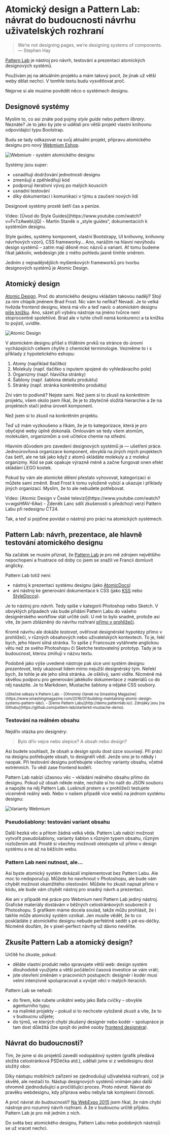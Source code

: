 # Atomický design a Pattern Lab: návrat do budoucnosti návrhu uživatelských rozhraní

> We’re not designing pages, we’re designing systems of components. 
— Stephen Hay

[Pattern Lab](http://patternlab.io/) je nástroj pro návrh, testování a prezentaci atomických designových systémů. 

Používám jej na aktuálním projektu a mám takový pocit, že jinak už větší weby dělat nechci. V tomhle textu budu vysvětlovat proč.

Nejprve si ale musíme povědět něco o systémech designu. 


## Designové systémy

Myslím to, co asi znáte pod pojmy *style guide* nebo *pattern library*. Neznáte? Je to jako by jste si udělali pro větší projekt vlastní knihovnu odpovídající typu Bootstrap.

Budu se tady odkazovat na svůj aktuální projekt, přípravu atomického designu pro nový [Webmium Eshop](http://www.webmium.cz/eshopy).

![Webmium - systém atomického designu](dist/images/original/atomicky-design-webmium.jpg)

Systémy jsou super:

- usnadňují dodržování jednotnosti designu
- zmenšují a zpěhledňují kód
- podporují iterativní vývoj po malých kouscích
- usnadní testování 
- díky dokumentaci i komunikaci v týmu a zaučení nových lidí 

Designové systémy prostě šetří čas a peníze.

<p class="video" markdown="1">
Video: [Úvod do Style Guides](https://www.youtube.com/watch?v=FvTzAwebUjQ) - Martin Staněk o „style guides“, dokumentacích k systémům designu.
</p>

Style guides, systémy komponent, vlastní Bootstrapy, UI knihovny, knihovny návrhových vzorů, CSS frameworky… Ano, narážím na hlavní nevýhodu design systémů – zatím mají děsně moc názvů a variant. Ať tomu budeme říkat jakkoliv, webdesign jde z mého pohledu jasně tímhle směrem.

Jedním z nejnadějnějších myšlenkových frameworků pro tvorbu designových systémů je Atomic Design.

## Atomický design 

[Atomic Design](http://bradfrost.com/blog/post/atomic-web-design/). Proč do atomického designu vkládám takovou naději? Stojí za ním chlapík jménem Brad Frost. Nic vám to neříká? Nevadí. Je to velká hvězda frontend designu, která má vliv a teď navíc o atomickém designu [píše knížku](http://atomicdesign.bradfrost.com/). Ano, sázet při výběru nástroje na jméno tvůrce není stoprocentně spolehlivé. Brad ale v tuhle chvíli nemá konkurenci a ta knížka to pojistí, uvidíte.

![Atomic Design](dist/images/original/atomic-design.jpg)

V atomickém designu přišel s tříděním prvků na stránce do úrovní vycházejících celkem chytře z chemické terminologie. Vezměme to i s příklady z hypotetického eshopu:

1. Atomy (například tlačítko)
2. Molekuly (např. tlačítko s inputem spojené do vyhledávacího pole)
3. Organizmy (např. hlavička stránky)
4. Šablony (např. šablona detailu produktu)
5. Stránky (např. stránka konkrétního produktu)

Zní vám to podivně? Nejste sami. Než jsem si to zkusil na konkrétním projektu, všem okolo jsem říkal, že je to zbytečně složitá hierarchie a že na projektech stačí jedna úroveň komponent. 

Než jsem si to zkusil na konkrétním projektu. 

Teď už mám vyzkoušeno a říkám, že je to kategorizace, která je pro obyčejné weby úplně dokonalá. Omlouvám se tedy všem atomům, molekulám, organizmům a své učitelce chemie na střední.

Hlavním důvodem pro zavedení designových systémů je — ušetření práce. 
Jednoúrovňová organizace komponent, obvyklá na jiných mých projektech čas šetří, ale ne tak jako když z atomů skládáte molekuly a z molekul organizmy. Kód se pak opakuje výrazně méně a začne fungovat onen efekt skládání LEGO kostek.

Pokud by vám ale atomické dělení přestalo vyhovovat, kategorizaci si můžete sami změnit. Brad Frost k tomu vyloženě vybízí a ukazuje i příklady jiných organizací. Myslím, že to ale nebudete potřebovat.

<p class="video" markdown="1">
Video: [Atomic Design v České televizi](https://www.youtube.com/watch?v=wgsHfAV-6Aw) - Zdeněk Lanc sdílí zkušenosti s předchozí verzí Pattern Labu při redesignu ČT24.</p>

Tak, a teď si pojďme povídat o nástroji pro práci na atomických systémech.

## Pattern Lab: návrh, prezentace, ale hlavně testování atomického designu

Na začátek se musím přiznat, že [Pattern Lab](http://patternlab.io/) je pro mě zdrojem největšího nepochopení a frustrace od doby co jsem se snažil ve Francii domluvit anglicky.

Pattern Lab totiž není:

- nástroj k prezentaci systému designu (jako [AtomicDocs](http://atomicdocs.io/)) 
- ani nástroj ke generování dokumentace k CSS (jako [KSS](http://warpspire.com/kss/) nebo [StyleDocco](https://jacobrask.github.io/styledocco/)). 

Je to nástroj pro *návrh*. Tedy spíše v kategorii Photoshop nebo Sketch. V obvyklých případech vás bude přidání Pattern Labu do vašeho designérského workflow stát určité úsilí. U mě to bylo snadné, protože asi víte, že jsem zblázněný do návrhu rozhraní [přímo v prohlížeči](http://www.vzhurudolu.cz/prednaska/design-webu-v-prohlizeci-149). 

Kromě návrhu ale dokáže *testovat*, ověřovat designérské hypotézy přímo v prohlížeči, v různých obsahových nebo uživatelských kontextech. To je, řekl bych, jeho hlavní silná stránka. To spíše z Francouze vytáhnete anglickou větu než ze svého Photoshopu či Sketche testovatelný prototyp. Tady je ta budoucnost, kterou zmiňuji v názvu textu.

Podobně jako výše uvedené nástroje pak sice umí systém designu *prezentovat*, tedy ukazovat lidem mimo nejužší designérský tým. Neřekl bych, že tohle je ale jeho silná stránka. Je ošklivý, sami vidíte. Nicméně má skvělou podporu pro generování jakékoliv dokumentace z materiálů co do něj nasázíte. Je to Markdown, Mustache šablony a nějaké CSS soubory.

<small markdown="1">
Užitečné odkazy k Pattern Lab:
- [Ohromný článek na Smashing Magazine](https://www.smashingmagazine.com/2016/07/building-maintaining-atomic-design-systems-pattern-lab/).
- [Demo Pattern Labu](http://demo.patternlab.io/). Zdrojáky jsou [na Githubu](https://github.com/pattern-lab/starterkit-mustache-demo).
</small>


### Testování na reálném obsahu

Nejdřív otázka pro designéry:

> Bylo dřív vejce nebo slepice? A obsah nebo design?

Asi budete souhlasit, že obsah a design spolu dost úzce souvisejí. Při práci na designu potřebujete obsah, to designéři vědí. Jenže ono je to někdy i naopak. Při testování designu potřebujete všechny varianty obsahu, včetně extrémních. To vědí zase frontend kodéři.

Pattern Lab nabízí úžasnou věc – vkládání reálného obsahu přímo do designu. Pokud už obsah někde máte, necháte si ho nalít do JSON souboru a napojíte na něj Pattern Lab. Lusknutí prstem a v prohlížeči testujete víceméně reálný web. Nebo v našem případě více webů na jednom systému designu:

![Varianty Webmium](dist/images/original/atomicky-design-webmium-eshopy.jpg)


### Pseudošablony: testování variant obsahu

Další hezká věc a přitom žádná velká věda. Pattern Lab nabízí možnost vytvořit pseudošablony, varianty šablon s různým typem obsahu, různým rozložením atd. Prostě si všechny možnosti otestujete už přímo v design systému a ne až na běžícím webu.

### Pattern Lab není nutnost, ale…

Asi byste atomický systém dokázali implementovat bez Pattern Labu. Ale moc to nedoporučuji. Můžete ho navrhnout v Photoshopu, ale bude vám chybět možnost okamžitého otestování. Můžete ho zkusit napsat přímo v kódu, ale bude vám chybět nástroj pro snadný návrh a prezentaci.

Ale ani v případě mé práce pro Webmium není Pattern Lab jediný nástroj. Grafické materiály dostávám v běžných celostránkových souborech z Photoshopu. S grafikem máme docela soulad, takže můžu prohlásit, že i takhle může atomický systém vznikat. Jen musíte vědět, že to co poskládáte z atomického designu nebude perfektně sedět s pé-es-déčky. Nicméně doufám, že v pixel-perfect návrhy už dávno nevěříte.

## Zkusíte Pattern Lab a atomický design?

Určitě ho zkuste, pokud:

- děláte vlastní produkt nebo spravujete větší web: design systém dlouhodobě využijete a větší počáteční časová investice se vám vrátí;
- jste otevření změnám v pracovních postupech: designér i kodér musí velmi intenzivně spolupracovat a vyvíjet věci v malých iteracích.

Pattern Lab se nehodí:

- do firem, kde rubete unikátní weby jako Baťa cvičky – obvykle agenturního typu;
- na malinké projekty – pokud si to nechcete vyloženě zkusit a víte, že to v budoucnu užijete;
- do týmů, ve kterých chybí zkušený designér nebo kodér – spolupráce je tam dost důležitá (lze spojit do jedné osoby [frontend designéra](http://www.vzhurudolu.cz/blog/62-frontend-pozice#frontend-designer)).

## Návrat do budoucnosti?

Tím, že jsme si do projektů zavedli vodopádový systém (grafik předává složitá celostránková PSDéčka atd.), udělali jsme si z webdesignu dost složitý obor. 

Díky nástupu mobilních zařízení se zjednodušují uživatelská rozhraní, což je skvělé, ale nestačí to. Nástup designových systémů vnímám jako další ohromně zjednodušující a pročišťující proces. Proto *návrat*. Návrat do pravěku webdesignu, kdy příprava webu nebyla tak komplexní činností.

A proč návrat *do budoucnosti*? [Na WebExpo 2015](https://webexpo.cz/praha2015/prednaska/designovani-webu-v-prohlizeci/) jsem říkal, že nám chybí nástroje pro rozumný návrh rozhraní. A že v budoucnu určitě přijdou. Pattern Lab je pro mě jedním z nich. 

Do světa bez atomického designu, Pattern Labu nebo podobných nástrojů se už vracet nechci. 

